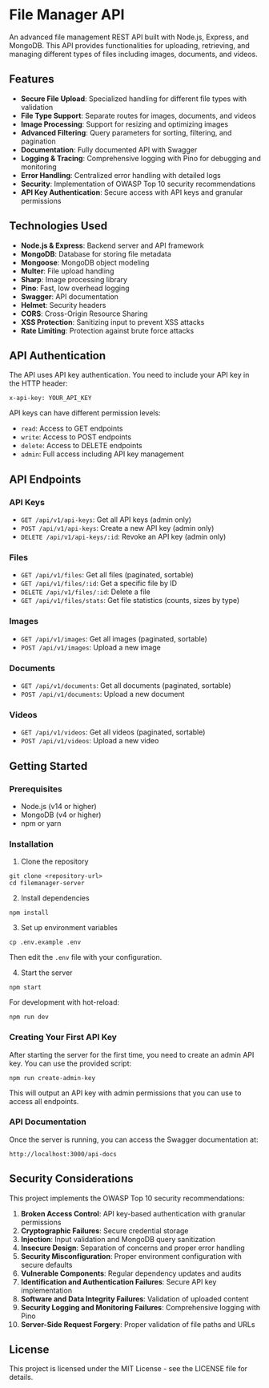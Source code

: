 # File Manager API

An advanced file management REST API built with Node.js, Express, and MongoDB. This API provides functionalities for uploading, retrieving, and managing different types of files including images, documents, and videos.

## Features

- **Secure File Upload**: Specialized handling for different file types with validation
- **File Type Support**: Separate routes for images, documents, and videos 
- **Image Processing**: Support for resizing and optimizing images
- **Advanced Filtering**: Query parameters for sorting, filtering, and pagination
- **Documentation**: Fully documented API with Swagger
- **Logging & Tracing**: Comprehensive logging with Pino for debugging and monitoring
- **Error Handling**: Centralized error handling with detailed logs
- **Security**: Implementation of OWASP Top 10 security recommendations
- **API Key Authentication**: Secure access with API keys and granular permissions

## Technologies Used

- **Node.js & Express**: Backend server and API framework
- **MongoDB**: Database for storing file metadata
- **Mongoose**: MongoDB object modeling
- **Multer**: File upload handling
- **Sharp**: Image processing library
- **Pino**: Fast, low overhead logging
- **Swagger**: API documentation
- **Helmet**: Security headers
- **CORS**: Cross-Origin Resource Sharing
- **XSS Protection**: Sanitizing input to prevent XSS attacks
- **Rate Limiting**: Protection against brute force attacks

## API Authentication

The API uses API key authentication. You need to include your API key in the HTTP header:

```
x-api-key: YOUR_API_KEY
```

API keys can have different permission levels:
- `read`: Access to GET endpoints
- `write`: Access to POST endpoints
- `delete`: Access to DELETE endpoints
- `admin`: Full access including API key management

## API Endpoints

### API Keys
- `GET /api/v1/api-keys`: Get all API keys (admin only)
- `POST /api/v1/api-keys`: Create a new API key (admin only)
- `DELETE /api/v1/api-keys/:id`: Revoke an API key (admin only)

### Files
- `GET /api/v1/files`: Get all files (paginated, sortable)
- `GET /api/v1/files/:id`: Get a specific file by ID
- `DELETE /api/v1/files/:id`: Delete a file
- `GET /api/v1/files/stats`: Get file statistics (counts, sizes by type)

### Images
- `GET /api/v1/images`: Get all images (paginated, sortable)
- `POST /api/v1/images`: Upload a new image

### Documents
- `GET /api/v1/documents`: Get all documents (paginated, sortable)
- `POST /api/v1/documents`: Upload a new document

### Videos
- `GET /api/v1/videos`: Get all videos (paginated, sortable)
- `POST /api/v1/videos`: Upload a new video

## Getting Started

### Prerequisites

- Node.js (v14 or higher)
- MongoDB (v4 or higher)
- npm or yarn

### Installation

1. Clone the repository
```
git clone <repository-url>
cd filemanager-server
```

2. Install dependencies
```
npm install
```

3. Set up environment variables
```
cp .env.example .env
```
Then edit the `.env` file with your configuration.

4. Start the server
```
npm start
```

For development with hot-reload:
```
npm run dev
```

### Creating Your First API Key

After starting the server for the first time, you need to create an admin API key. You can use the provided script:

```
npm run create-admin-key
```

This will output an API key with admin permissions that you can use to access all endpoints.

### API Documentation

Once the server is running, you can access the Swagger documentation at:
```
http://localhost:3000/api-docs
```

## Security Considerations

This project implements the OWASP Top 10 security recommendations:

1. **Broken Access Control**: API key-based authentication with granular permissions
2. **Cryptographic Failures**: Secure credential storage
3. **Injection**: Input validation and MongoDB query sanitization
4. **Insecure Design**: Separation of concerns and proper error handling
5. **Security Misconfiguration**: Proper environment configuration with secure defaults
6. **Vulnerable Components**: Regular dependency updates and audits
7. **Identification and Authentication Failures**: Secure API key implementation
8. **Software and Data Integrity Failures**: Validation of uploaded content
9. **Security Logging and Monitoring Failures**: Comprehensive logging with Pino
10. **Server-Side Request Forgery**: Proper validation of file paths and URLs

## License

This project is licensed under the MIT License - see the LICENSE file for details. 